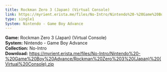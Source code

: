 ```yaml
---
title: Rockman Zero 3 (Japan) (Virtual Console)
link: https://myrient.erista.me/files/No-Intro/Nintendo%20-%20Game%20Boy%20Advance/Rockman%20Zero%203%20(Japan)%20(Virtual%20Console).zip
type: single1
System: Nintendo - Game Boy Advance
---
```

<b>Game:</b> Rockman Zero 3 (Japan) (Virtual Console)<br>
<b>System:</b> Nintendo - Game Boy Advance<br>
<b>Collection:</b> No-Intro<br>
<b>Download:</b> https://myrient.erista.me/files/No-Intro/Nintendo%20-%20Game%20Boy%20Advance/Rockman%20Zero%203%20(Japan)%20(Virtual%20Console).zip